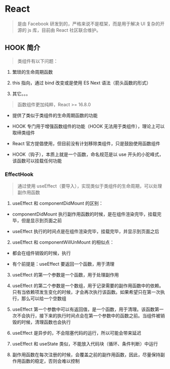# React

> 是由 Facebook 研发到的，严格来说不是框架，而是用于解决 UI 复杂的开源的 js 库，目前由 React 社区联合维护。

## HOOK 简介

> 类组件有以下问题：

1. 繁琐的生命周期函数

2. this 指向，通过 bind 改变或是使用 ES Next 语法（箭头函数的形式）

3. 其它。。。

> 函数组件更加纯粹，React >= 16.8.0

- 提供了类似于类组件的生命周期函数的功能

- HOOK 专门用于增强函数组件的功能（HOOK 无法用于类组件），理论上可以取缔类组件

- React 官方提倡使用，但目前没有计划移除类组件，只是鼓励使用函数组件

- HOOK（钩子），本质上就是一个函数，命名规范是以 use 开头的小驼峰式，该函数可以挂载任何功能

### EffectHook

> 通过使用 useEffect（要导入），实现类似于类组件的生命周期，可以处理副作用函数

1. useEffect 和 componentDidMount 的区别：

- componentDidMount 执行副作用函数的时候，是在组件渲染完毕，挂载完毕，但是显示到页面之前

- useEffect 执行的时间点是在组件渲染完毕，挂载完毕，并显示到页面之后

2. useEffect 和 componentWillUnMount 的相似点：

- 都会在组件销毁的时候，执行

- 有个前提是：useEffect 要返回一个函数，用于清理

3. useEffect 的第一个参数是一个函数，用于处理副作用

4. useEffect 的第二个参数是一个数组，用于记录需要的副作用函数中的依赖。只有当依赖项发生变化的时候，才会再次执行该函数。如果希望只在第一次执行，那么可以给一个空数组

5. useEffect 第一个参数中可以有返回值，是一个函数，用于清理。该函数第一次不会执行，接下来的执行时间点会在第一个参数中的函数之前。当组件被销毁的时候，清理函数也会执行

6. useEffect 是异步的，不会阻塞代码的运行，所以可能会带来延迟

7. useEffect 和 useState 类似，不能放入代码块（循环、条件判断）中运行

8. 副作用函数在每次注册的时候，会覆盖之前的副作用函数，因此，尽量保持副作用函数的稳定，否则会难以控制
